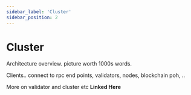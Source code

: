 ```yaml
---
sidebar_label: 'Cluster'
sidebar_position: 2
---
```


# Cluster

Architecture overview.  picture worth 1000s words.

Clients.. connect to rpc end points, validators, nodes, 
blockchain poh, ..


More on validator and cluster etc **Linked Here**